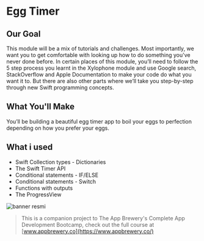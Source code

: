 

# Egg Timer

## Our Goal

This module will be a mix of tutorials and challenges. Most importantly, we want you to get comfortable with looking up how to do something you've never done before. In certain places of this module, you’ll need to follow the 5 step process you learnt in the Xylophone module and use Google search, StackOverflow and Apple Documentation to make your code do what you want it to. But there are also other parts where we’ll take you step-by-step through new Swift programming concepts. 

## What You'll Make

You’ll be building a beautiful egg timer app to boil your eggs to perfection depending on how you prefer your eggs. 

## What i used

* Swift Collection types - Dictionaries
* The Swift Timer API
* Conditional statements - IF/ELSE
* Conditional statements - Switch
* Functions with outputs
* The ProgressView

![banner resmi](https://r.resimlink.com/Uqkcmv5d.png)

>This is a companion project to The App Brewery's Complete App Development Bootcamp, check out the full course at [www.appbrewery.co](https://www.appbrewery.co/)



